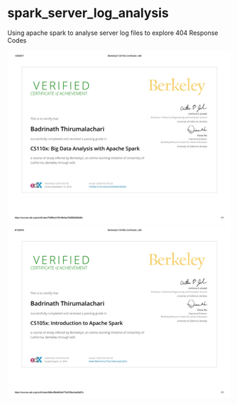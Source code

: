 # spark_server_log_analysis

Using apache spark to analyse server log files to explore 404 Response Codes

![certificate](https://github.com/lordbadri/spark_machine_learning_pipeline/blob/master/BerkeleyX%20CS110x%20Certificate%20_%20edX-page-001.jpg)
![certificate](https://github.com/lordbadri/spark_machine_learning_pipeline/blob/master/BerkeleyX%20CS105x%20Certificate%20_%20edX-page-001.jpg)
